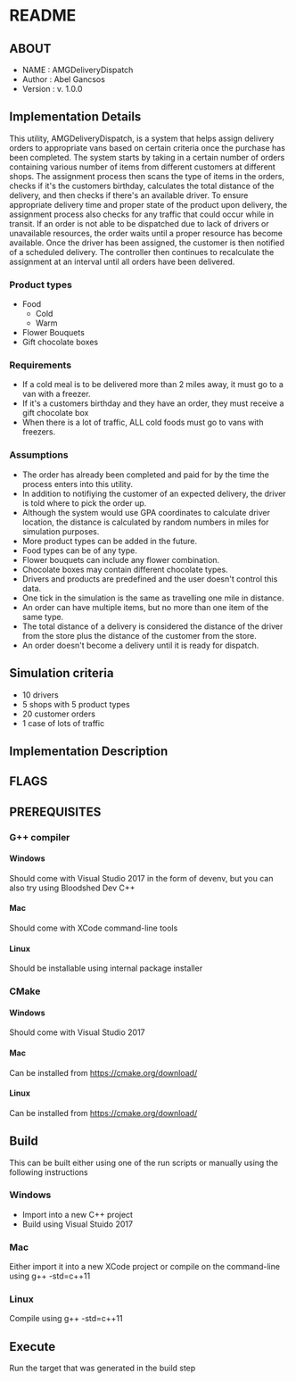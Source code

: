 # README                                    

## ABOUT                               
* NAME       : AMGDeliveryDispatch
* Author     : Abel Gancsos
* Version    : v. 1.0.0

## Implementation Details  
This utility, AMGDeliveryDispatch, is a system that helps assign delivery orders to appropriate vans based on certain criteria once the purchase has been completed.  The system starts by taking in a certain number of orders containing various number of items from different customers at different shops.  The assignment process then scans the type of items in the orders, checks if it's the customers birthday, calculates the total distance of the delivery, and then checks if there's an available driver.  To ensure appropriate delivery time and proper state of the product upon delivery, the assignment process also checks for any traffic that could occur while in transit.  If an order is not able to be dispatched due to lack of drivers or unavailable resources, the order waits until a proper resource has become available.  Once the driver has been assigned, the customer is then notified of a scheduled delivery.  The controller then continues to recalculate the assignment at an interval until all orders have been delivered.

### Product types
* Food
   * Cold
   * Warm
* Flower Bouquets
* Gift chocolate boxes

### Requirements
* If a cold meal is to be delivered  more than 2 miles away, it must go to a van with a freezer.
* If it's a customers birthday and they have an order, they must receive a gift chocolate box
* When there is a lot of traffic, ALL cold foods must go to vans with freezers. 

### Assumptions
* The order has already been completed and paid for by the time the process enters into this utility.
* In addition to notifiying the customer of an expected delivery, the driver is told where to pick the order up.
* Although the system would use GPA coordinates to calculate driver location, the distance is calculated by random numbers in miles for simulation purposes.
* More product types can be added in the future.
* Food types can be of any type.
* Flower bouquets can include any flower combination.
* Chocolate boxes may contain different chocolate types.
* Drivers and products are predefined and the user doesn't control this data.
* One tick in the simulation is the same as travelling one mile in distance.
* An order can have multiple items, but no more than one item of the same type.
* The total distance of a delivery is considered the distance of the driver from the store plus the distance of the customer from the store.
* An order doesn't become a delivery until it is ready for dispatch.

## Simulation criteria
* 10 drivers
* 5 shops with 5 product types
* 20 customer orders
* 1 case of lots of traffic
       
## Implementation Description


## FLAGS                                    

## PREREQUISITES
### G++ compiler
#### Windows
Should come with Visual Studio 2017 in the form of devenv, but you can also try using Bloodshed Dev C++
#### Mac
Should come with XCode command-line tools
#### Linux
Should be installable using internal package installer
### CMake
#### Windows
Should come with Visual Studio 2017 
#### Mac
Can be installed from https://cmake.org/download/
#### Linux
Can be installed from https://cmake.org/download/

## Build
This can be built either using one of the run scripts or manually using the following instructions
### Windows
* Import into a new C++ project
* Build using Visual Stuido 2017

### Mac
Either import it into a new XCode project or compile on the command-line using g++ -std=c++11

### Linux
Compile using g++ -std=c++11

## Execute
Run the target that was generated in the build step
